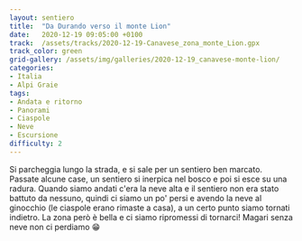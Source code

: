 ```yaml
---
layout: sentiero
title:  "Da Durando verso il monte Lion"
date:   2020-12-19 09:05:00 +0100
track:  /assets/tracks/2020-12-19-Canavese_zona_monte_Lion.gpx
track_color: green
grid-gallery: /assets/img/galleries/2020-12-19_canavese-monte-lion/
categories:
- Italia
- Alpi Graie
tags:
- Andata e ritorno
- Panorami
- Ciaspole
- Neve
- Escursione
difficulty: 2
---
```


Si parcheggia lungo la strada, e si sale per un sentiero ben marcato. Passate alcune case, un sentiero si inerpica nel bosco e poi si esce su una radura. Quando siamo andati c'era la neve alta e il sentiero non era stato battuto da nessuno, quindi ci siamo un po' persi e avendo la neve al ginocchio (le ciaspole erano rimaste a casa), a un certo punto siamo tornati indietro. La zona però è bella e ci siamo ripromessi di tornarci! Magari senza neve non ci perdiamo :grin:
